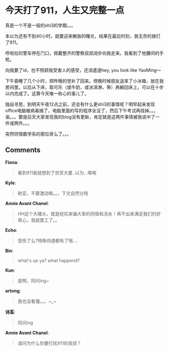 # 今天打了911，人生又完整一点

<div id="msgcns!9884D0A402622CB2!567" class="bvMsg"><p>真是一个不是一般的shi3的学期。。。</p> <p>本以为还有不到40小时，就要迎来解放的曙光，结果在最后时刻，我无奈的拨打了911。</p> <p>呼啦拉的警车停在门口，佩戴整齐的警察叔叔阔步向我走来。我看到了他腰间的手枪。</p> <p>向我要了id，也不照顾我受害人的感受，还消遣道hey, you look like YaoMing～</p> <p>下午昏睡了几个小时，把昨晚的觉补了回来。傍晚时候朋友送来了小冰箱，放在我房间里。以后从下床，取可乐（或牛奶，或冰淇淋，等）再躺回床上，可以在十步以内完成了。这算今天唯一称心的事儿了。</p> <p>独自寻思，到明天午夜12点之前，还会有什么更shi3的事情呢？明早起来发现office电脑被病毒搞了，电脑里面的写的程序全没了，然后下午考试再挂掉。。。诶。。。要是后天大家发现我的blog没有更新，肯定就是这两件事情被我说中了一件或两件。。。</p> <p>突然同情数学系的那位哥么了。。。</p></div>

## Comments

**Fiona**:
> 看到911我就想到了世贸大厦..以为...唉唉

**Kyle**:
> 欸亚，不要激动嘛。。。下文自然分晓

**Annie Avant Chanel**:
> HH这个大猪头，就是挖坑来骗大家的同情和浇水！再不出来满足我们的好奇心，我就罢工了。。

**Echo**:
> 受伤了么?特殊待遇都有了哦....

**Bin**:
> what\'s up ya? what happend?

**Kun**:
> 是啊，同问ing~

**artong**:
> 我也没看懂。。。~_~

**诗荃**:
> 同问ing

**Annie Avant Chanel**:
> 请问为什么你要打扰911的叔叔？

